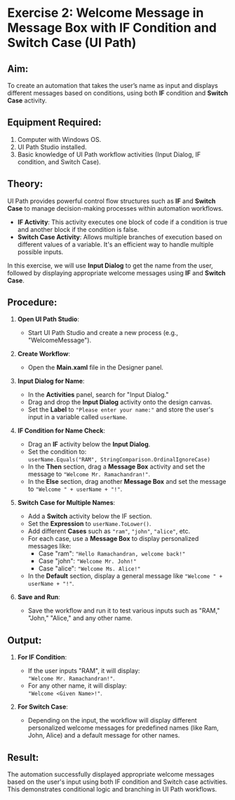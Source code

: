 # Exercise 2: Welcome Message in Message Box with IF Condition and Switch Case (UI Path)

## Aim:
To create an automation that takes the user’s name as input and displays different messages based on conditions, using both **IF** condition and **Switch Case** activity.

## Equipment Required:
1. Computer with Windows OS.
2. UI Path Studio installed.
3. Basic knowledge of UI Path workflow activities (Input Dialog, IF condition, and Switch Case).

## Theory:
UI Path provides powerful control flow structures such as **IF** and **Switch Case** to manage decision-making processes within automation workflows.

- **IF Activity**: This activity executes one block of code if a condition is true and another block if the condition is false.
- **Switch Case Activity**: Allows multiple branches of execution based on different values of a variable. It's an efficient way to handle multiple possible inputs.

In this exercise, we will use **Input Dialog** to get the name from the user, followed by displaying appropriate welcome messages using **IF** and **Switch Case**.

## Procedure:

1. **Open UI Path Studio**: 
   - Start UI Path Studio and create a new process (e.g., "WelcomeMessage").

2. **Create Workflow**:
   - Open the **Main.xaml** file in the Designer panel.

3. **Input Dialog for Name**:
   - In the **Activities** panel, search for "Input Dialog."
   - Drag and drop the **Input Dialog** activity onto the design canvas.
   - Set the **Label** to `"Please enter your name:"` and store the user's input in a variable called `userName`.

4. **IF Condition for Name Check**:
   - Drag an **IF** activity below the **Input Dialog**.
   - Set the condition to:  
     ```userName.Equals("RAM", StringComparison.OrdinalIgnoreCase)```
   - In the **Then** section, drag a **Message Box** activity and set the message to `"Welcome Mr. Ramachandran!"`.
   - In the **Else** section, drag another **Message Box** and set the message to `"Welcome " + userName + "!"`.

5. **Switch Case for Multiple Names**:
   - Add a **Switch** activity below the IF section.
   - Set the **Expression** to `userName.ToLower()`.
   - Add different **Cases** such as `"ram"`, `"john"`, `"alice"`, etc. 
   - For each case, use a **Message Box** to display personalized messages like:
     - Case "ram": `"Hello Ramachandran, welcome back!"`
     - Case "john": `"Welcome Mr. John!"`
     - Case "alice": `"Welcome Ms. Alice!"`
   - In the **Default** section, display a general message like `"Welcome " + userName + "!"`.

6. **Save and Run**:
   - Save the workflow and run it to test various inputs such as "RAM," "John," "Alice," and any other name.

## Output:
1. **For IF Condition**:
   - If the user inputs "RAM", it will display:  
     `"Welcome Mr. Ramachandran!"`.
   - For any other name, it will display:  
     `"Welcome <Given Name>!"`.
   
2. **For Switch Case**:
   - Depending on the input, the workflow will display different personalized welcome messages for predefined names (like Ram, John, Alice) and a default message for other names.

## Result:
The automation successfully displayed appropriate welcome messages based on the user's input using both IF condition and Switch case activities. This demonstrates conditional logic and branching in UI Path workflows.

